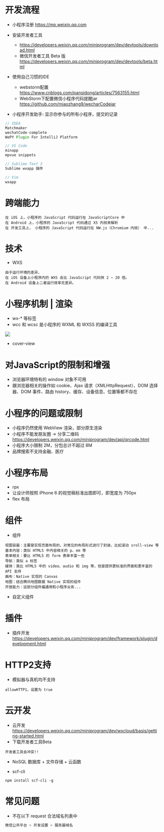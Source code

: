 # 开发流程

- 小程序注册 https://mp.weixin.qq.com
- 安装开发者工具 
  - https://developers.weixin.qq.com/miniprogram/dev/devtools/download.html
  - 微信开发者工具 Beta 版  https://developers.weixin.qq.com/miniprogram/dev/devtools/beta.html
- 使用自己习惯的IDE
  - webstorm配置 https://www.cnblogs.com/pansidong/articles/7563155.html
  - WebStorm下配置微信小程序代码提醒jar https://github.com/miaozhang9/wecharCodejar

- 小程序开发助手: 显示你参与的所有小程序，提交的记录 

```js
// IDEA
Matchmaker
wechatCode-complete
WePY Plugin For IntelliJ Platform

// VS Code
minapp
mpvue snippets

// Sublime Text 3
Sublime wxapp 插件

// Vim
wxapp
```

# 跨端能力

```
在 iOS 上，小程序的 JavaScript 代码运行在 JavaScriptCore 中
在 Android 上，小程序的 JavaScript 代码通过 X5 内核来解析
在 开发工具上， 小程序的 JavaScript 代码运行在 NW.js（Chromium 内核） 中...
```

# 技术

- WXS

```
由于运行环境的差异，
在 iOS 设备上小程序内的 WXS 会比 JavaScript 代码快 2 ~ 20 倍。
在 Android 设备上二者运行效率无差异。
```

# 小程序机制 | 渲染

- wx-* 等标签
- wcc 和 wcsc 是小程序的 WXML 和 WXSS 的编译工具

![](https://user-gold-cdn.xitu.io/2018/8/13/165313e72ea7a43a?imageView2/0/w/1280/h/960/format/webp/ignore-error/1)

- cover-view

# 对JavaScript的限制和增强

- 浏览器环境特有的 window 对象不可用
- 跟浏览器相关的操作如 cookie、Ajax 请求（XMLHttpRequest）、DOM 选择器、DOM 事件、路由 history、缓存、设备信息、位置等都不存在

# 小程序的问题或限制

- 小程序仍然使用 WebView 渲染，部分原生渲染
- 小程序不能发朋友圈 -> 分享二维码 https://developers.weixin.qq.com/miniprogram/dev/api/qrcode.html
- 小程序大小限制 2M，分包总计不超过 8M
- 品牌搜索不支持金融、医疗

# 小程序布局

- rpx
- 让设计师按照 iPhone 6 的视觉稿标准出图即可，即宽度为 750px
- flex 布局

# 组件

- 组件

```
视图容器：主要是实现页面布局的，对常见的布局形式进行了封装，比如滚动 sroll-view 等
基本内容：类似 HTML5 中内容相关的 p、em 等
表单相关：要比 HTML5 的 form 表单丰富一些
导航：类似 a 标签
媒体：类比 HTML5 中的 video、audio 和 img 等，但是提供更标准的界面和更丰富的 API 支持
画布：Native 实现的 Canvas
地图：结合腾讯地图数据 Native 实现的组件
开放能力：这部分组件偏通用和小程序业务...
```

- 自定义组件

# 插件

- 插件开发 https://developers.weixin.qq.com/miniprogram/dev/framework/plugin/development.html

# HTTP2支持

- 模拟器与真机均不支持

```
allowHTTP1，设置为 true
```

# 云开发

- 云开发 https://developers.weixin.qq.com/miniprogram/dev/wxcloud/basis/getting-started.html
- 下载开发者工具Beta

```
开发者工具会冲突!!
```

- NoSQL 数据库 + 文件存储 + 云函数

- scf-cli

```shell
npm install scf-cli -g
```

# 常见问题

- 不在以下 request 合法域名列表中

```jsx
微信公共平台 > 开发设置 > 服务器域名
```